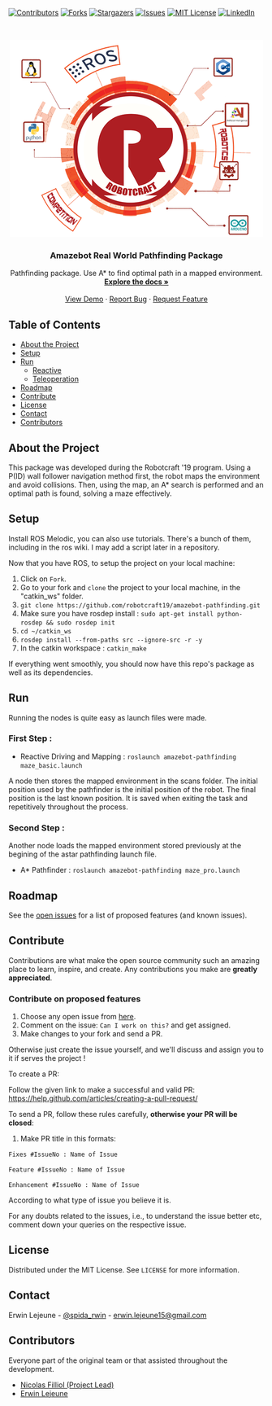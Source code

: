 [![Contributors][contributors-shield]][contributors-url]
[![Forks][forks-shield]][forks-url]
[![Stargazers][stars-shield]][stars-url]
[![Issues][issues-shield]][issues-url]
[![MIT License][license-shield]][license-url]
[![LinkedIn][linkedin-shield]][linkedin-url]

<br />
<p align="center">
  <a href="https://github.com/robotcraft19/amazebot-pathfinding>
    <img src="res/images/logo_amazebot.png" alt="Logo" width="100" height="100">
    <img src="https://raw.githubusercontent.com/robotcraft19/amazebot-pathfinding-stage/master/res/images/logo_amazebot.png">
  </a>

  <h3 align="center">Amazebot Real World Pathfinding Package</h3>

  <p align="center">
    Pathfinding package. Use A* to find optimal path in a mapped environment.
    <br />
    <a href="https://github.com/robotcraft19/amazebot-pathfinding"><strong>Explore the docs »</strong></a>
    <br />
    <br />
    <a href="https://github.com/robotcraft19/amazebot-pathfinding">View Demo</a>
    ·
    <a href="https://github.com/robotcraft19/amazebot-pathfinding/issues">Report Bug</a>
    ·
    <a href="https://github.com/robotcraft19/amazebot-pathfinding/issues">Request Feature</a>
  </p>
</p>

## Table of Contents

* [About the Project](#about-the-project)
* [Setup](#setup)
* [Run](#run)
  * [Reactive](#reactive-navigation)
  * [Teleoperation](#teleoperation)
* [Roadmap](#roadmap)
* [Contribute](#contribute)
* [License](#license)
* [Contact](#contact)
* [Contributors](#contributors)

## About the Project

<p align="center">
  <a href="https://github.com/robotcraft19/amazebot-pathfinding>
    <img src="res/images/..." alt="About" width="300" height="160">
  </a>
</p>

This package was developed during the Robotcraft '19 program. Using a P(ID) wall follower navigation method first, the robot maps the environment and avoid collisions. Then, using the map, an A* search is performed and an optimal path is found, solving a maze effectively.

## Setup

Install ROS Melodic, you can also use tutorials. There's a bunch of them, including in the ros wiki. I may add a script later in a repository.

Now that you have ROS, to setup the project on your local machine:

1. Click on `Fork`.
2. Go to your fork and `clone` the project to your local machine, in the "catkin_ws" folder.
3. `git clone https://github.com/robotcraft19/amazebot-pathfinding.git`
4. Make sure you have rosdep install : `sudo apt-get install python-rosdep && sudo rosdep init`
5. `cd ~/catkin_ws`
6. `rosdep install --from-paths src --ignore-src -r -y`
7. In the catkin workspace : `catkin_make`

If everything went smoothly, you should now have this repo's package as well as its dependencies.

## Run

Running the nodes is quite easy as launch files were made. 

### First Step :

- Reactive Driving and Mapping : `roslaunch amazebot-pathfinding maze_basic.launch`

A node then stores the mapped environment in the scans folder. The initial position used by the pathfinder is the initial position of the robot. The final position is the last known position. It is saved when exiting the task and repetitively throughout the process.

### Second Step :

Another node loads the mapped environment stored previously at the begining of the astar pathfinding launch file.

- A* Pathfinder : `roslaunch amazebot-pathfinding maze_pro.launch`

## Roadmap

See the [open issues](https://github.com/robotcraft19/amazebot-pathfinding/issues) for a list of proposed features (and known issues).

## Contribute

Contributions are what make the open source community such an amazing place to learn, inspire, and create. Any contributions you make are **greatly appreciated**.

### Contribute on proposed features

1. Choose any open issue from [here](https://github.com/robotcraft19/amazebot-pathfinding/issues). 
2. Comment on the issue: `Can I work on this?` and get assigned.
3. Make changes to your fork and send a PR.

Otherwise just create the issue yourself, and we'll discuss and assign you to it if serves the project !

To create a PR:

Follow the given link to make a successful and valid PR: https://help.github.com/articles/creating-a-pull-request/

To send a PR, follow these rules carefully, **otherwise your PR will be closed**:

1. Make PR title in this formats: 
```
Fixes #IssueNo : Name of Issue
``` 
```
Feature #IssueNo : Name of Issue
```
```
Enhancement #IssueNo : Name of Issue
```

According to what type of issue you believe it is.

For any doubts related to the issues, i.e., to understand the issue better etc, comment down your queries on the respective issue.

## License

Distributed under the MIT License. See `LICENSE` for more information.

## Contact

Erwin Lejeune - [@spida_rwin](https://twitter.com/spida_rwin) - erwin.lejeune15@gmail.com

## Contributors

Everyone part of the original team or that assisted throughout the development.

- [Nicolas Filliol (Project Lead)](https://github.com/nicofilliol)
- [Erwin Lejeune](https://github.com/Guilyx)

[contributors-shield]: https://img.shields.io/github/contributors/robotcraft19/amazebot-pathfinding.svg?style=flat-square
[contributors-url]: https://github.com/robotcraft19/amazebot-pathfinding/graphs/contributors
[forks-shield]: https://img.shields.io/github/forks/robotcraft19/amazebot-pathfinding.svg?style=flat-square
[forks-url]: https://github.com/robotcraft19/amazebot-pathfinding/network/members
[stars-shield]: https://img.shields.io/github/stars/robotcraft19/amazebot-pathfinding.svg?style=flat-square
[stars-url]: https://github.com/robotcraft19/amazebot-pathfinding/stargazers
[issues-shield]: https://img.shields.io/github/issues/robotcraft19/amazebot-pathfinding.svg?style=flat-square
[issues-url]: https://github.com/robotcraft19/amazebot-pathfinding/issues
[license-shield]: https://img.shields.io/github/license/robotcraft19/amazebot-pathfinding.svg?style=flat-square
[license-url]: https://github.com/robotcraft19/amazebot-pathfinding/blob/master/LICENSE.md
[linkedin-shield]: https://img.shields.io/badge/-LinkedIn-black.svg?style=flat-square&logo=linkedin&colorB=555
[linkedin-url]: https://linkedin.com/in/erwinlejeune-lkn
